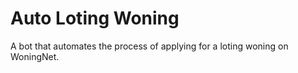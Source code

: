 # Auto Loting Woning

A bot that automates the process of applying for a loting woning on WoningNet.
